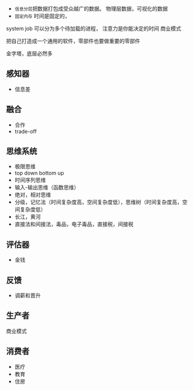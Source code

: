 * `信息分层`把数据打包成受众越广的数据。 物理层数据，可视化的数据
* `固定内存` 时间是固定的，

system job 可以分为多个待加载的进程，
注意力是你能决定的时间
商业模式

把自己打造成一个通用的软件，零部件也要做重要的零部件

金字塔，底层必然多

## 感知器
* 信息差

## 融合
* 合作
* trade-off

## 思维系统

* 极限思维
* top down bottom up
* 时间序列思维
* 输入-输出思维（函数思维）
* 绝对，相对思维
* 分级，记忆法（时间复杂度高，空间复杂度低），思维树（时间复杂度高，空间复杂度低）
* 长江，黄河
* 直接法和间接法，毒品，电子毒品，直接税，间接税

## 评估器
* 金钱


## 反馈
* 调薪和晋升
  
## 生产者
商业模式

## 消费者
* 医疗
* 教育
* 住房